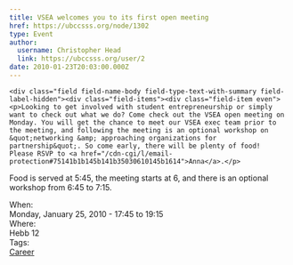 ```yaml
---
title: VSEA welcomes you to its first open meeting 
href: https://ubccsss.org/node/1302
type: Event
author:
  username: Christopher Head
  link: https://ubccsss.org/user/2
date: 2010-01-23T20:03:00.000Z
---
```



    <div class="field field-name-body field-type-text-with-summary field-label-hidden"><div class="field-items"><div class="field-item even"><p>Looking to get involved with student entrepreneurship or simply want to check out what we do? Come check out the VSEA open meeting on Monday. You will get the chance to meet our VSEA exec team prior to the meeting, and following the meeting is an optional workshop on &quot;networking &amp; approaching organizations for partnership&quot;. So come early, there will be plenty of food!  Please RSVP to <a href="/cdn-cgi/l/email-protection#75141b1b145b141b35030610145b1614">Anna</a>.</p>
<p>Food is served at 5:45, the meeting starts at 6, and there is an optional workshop from 6:45 to 7:15.</p>
</div></div></div><div class="field field-name-field-dates field-type-datetime field-label-above"><div class="field-label">When:&#xA0;</div><div class="field-items"><div class="field-item even"><span class="date-display-single">Monday, January 25, 2010 - <span class="date-display-range"><span class="date-display-start">17:45</span> to <span class="date-display-end">19:15</span></span></span></div></div></div><div class="field field-name-field-location field-type-text field-label-above"><div class="field-label">Where:&#xA0;</div><div class="field-items"><div class="field-item even">Hebb 12</div></div></div>    <footer>
    <div class="field field-name-field-tags field-type-taxonomy-term-reference field-label-above"><div class="field-label">Tags:&#xA0;</div><div class="field-items"><div class="field-item even"><a href="/career">Career</a></div></div></div>      </footer>
    